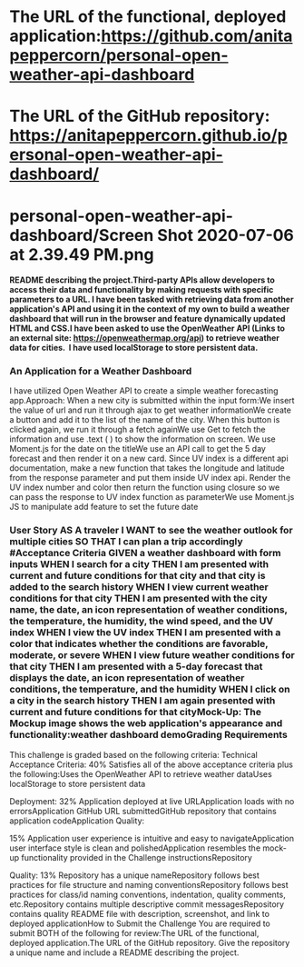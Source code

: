   
  # The URL of the functional, deployed application:https://github.com/anitapeppercorn/personal-open-weather-api-dashboard
  # The URL of the GitHub repository: https://anitapeppercorn.github.io/personal-open-weather-api-dashboard/
  
  # personal-open-weather-api-dashboard/Screen Shot 2020-07-06 at 2.39.49 PM.png
  
  #### README describing the project.Third-party APIs allow developers to access their data and functionality by making requests with specific parameters to a URL. I have been tasked with retrieving data from another application's API and using it in the context of my own to build a weather dashboard that will run in the browser and feature dynamically updated HTML and CSS.I have been asked to use the OpenWeather API (Links to an external site: https://openweathermap.org/api) to retrieve weather data for cities.  I have used localStorage to store persistent data.
  
  ### An Application for a Weather Dashboard
  I have utilized Open Weather API to create a simple weather forecasting app.Approach: When a new city is submitted within the input form:We insert the value of url and run it through ajax to get weather informationWe create a button and add it to the list of the name of the city. When this button is clicked again, we run it through a fetch againWe use Get to fetch the information and use .text ( ) to show the information on screen. We use Moment.js for the date on the titleWe use an API call to get the 5 day forecast and then render it on a new card. Since UV index is a different api documentation, make a new function that takes the longitude and latitude from the response parameter and put them inside UV index api. Render the UV index number and color then return the function using closure so we can pass the response to UV index function as parameterWe use Moment.js JS to manipulate add feature to set the future date
  
  ### User Story AS A traveler I WANT to see the weather outlook for multiple cities SO THAT I can plan a trip accordingly #Acceptance Criteria GIVEN a weather dashboard with form inputs WHEN I search for a city THEN I am presented with current and future conditions for that city and that city is added to the search history WHEN I view current weather conditions for that city THEN I am presented with the city name, the date, an icon representation of weather conditions, the temperature, the humidity, the wind speed, and the UV index WHEN I view the UV index THEN I am presented with a color that indicates whether the conditions are favorable, moderate, or severe WHEN I view future weather conditions for that city THEN I am presented with a 5-day forecast that displays the date, an icon representation of weather conditions, the temperature, and the humidity WHEN I click on a city in the search history THEN I am again presented with current and future conditions for that cityMock-Up: The Mockup image shows the web application's appearance and functionality:weather dashboard demoGrading Requirements 
  
  This challenge is graded based on the following criteria:
  Technical Acceptance Criteria: 40% Satisfies all of the above acceptance criteria plus the following:Uses the OpenWeather API to retrieve weather dataUses localStorage to store persistent data
  
  Deployment: 32% Application deployed at live URLApplication loads with no errorsApplication GitHub URL submittedGitHub repository that contains application codeApplication Quality: 
  
  15% Application user experience is intuitive and easy to navigateApplication user interface style is clean and polishedApplication resembles the mock-up functionality provided in the Challenge instructionsRepository 
  
  Quality: 13% Repository has a unique nameRepository follows best practices for file structure and naming conventionsRepository follows best practices for class/id naming conventions, indentation, quality comments, etc.Repository contains multiple descriptive commit messagesRepository contains quality README file with description, screenshot, and link to deployed applicationHow to Submit the Challenge You are required to submit BOTH of the following for review:The URL of the functional, deployed application.The URL of the GitHub repository. Give the repository a unique name and include a README describing the project.
